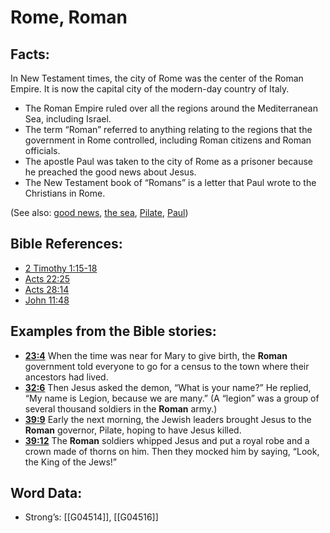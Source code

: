 # Rome, Roman

## Facts:

In New Testament times, the city of Rome was the center of the Roman Empire. It is now the capital city of the modern-day country of Italy.

* The Roman Empire ruled over all the regions around the Mediterranean Sea, including Israel.
* The term “Roman” referred to anything relating to the regions that the government in Rome controlled, including Roman citizens and Roman officials.
* The apostle Paul was taken to the city of Rome as a prisoner because he preached the good news about Jesus.
* The New Testament book of “Romans” is a letter that Paul wrote to the Christians in Rome.

(See also: [good news](../kt/goodnews.md), [the sea](../names/mediterranean.md), [Pilate](../names/pilate.md), [Paul](../names/paul.md))

## Bible References:

* [2 Timothy 1:15-18](rc://en/tn/help/2ti/01/15)
* [Acts 22:25](rc://en/tn/help/act/22/25)
* [Acts 28:14](rc://en/tn/help/act/28/14)
* [John 11:48](rc://en/tn/help/jhn/11/48)

## Examples from the Bible stories:

* __[23:4](rc://en/tn/help/obs/23/04)__ When the time was near for Mary to give birth, the __Roman__ government told everyone to go for a census to the town where their ancestors had lived.
* __[32:6](rc://en/tn/help/obs/32/06)__ Then Jesus asked the demon, “What is your name?” He replied, “My name is Legion, because we are many.” (A “legion” was a group of several thousand soldiers in the __Roman__ army.)
* __[39:9](rc://en/tn/help/obs/39/09)__ Early the next morning, the Jewish leaders brought Jesus to the __Roman__ governor, Pilate, hoping to have Jesus killed.
* __[39:12](rc://en/tn/help/obs/39/12)__ The __Roman__ soldiers whipped Jesus and put a royal robe and a crown made of thorns on him. Then they mocked him by saying, “Look, the King of the Jews!”

## Word Data:

* Strong’s: [[G04514]], [[G04516]]
